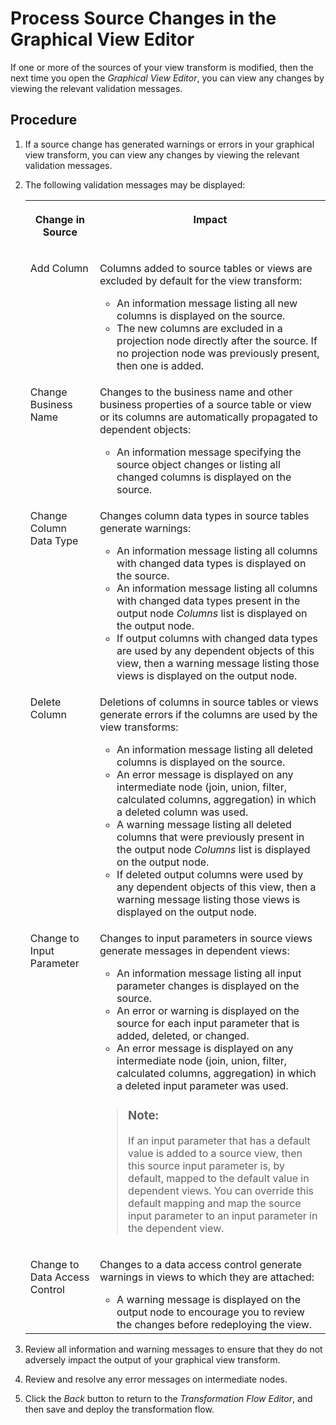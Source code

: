 <!-- loio098ada182bbe43febadbd6374105a173 -->

# Process Source Changes in the Graphical View Editor

If one or more of the sources of your view transform is modified, then the next time you open the *Graphical View Editor*, you can view any changes by viewing the relevant validation messages.



<a name="loio098ada182bbe43febadbd6374105a173__steps_awd_5fj_nyb"/>

## Procedure

1.  If a source change has generated warnings or errors in your graphical view transform, you can view any changes by viewing the relevant validation messages.

2.  The following validation messages may be displayed:


    <table>
    <tr>
    <th valign="top">

    Change in Source
    
    </th>
    <th valign="top">

    Impact
    
    </th>
    </tr>
    <tr>
    <td valign="top">
    
    Add Column
    
    </td>
    <td valign="top">
    
    Columns added to source tables or views are excluded by default for the view transform:

    -   An information message listing all new columns is displayed on the source.
    -   The new columns are excluded in a projection node directly after the source. If no projection node was previously present, then one is added.


    
    </td>
    </tr>
    <tr>
    <td valign="top">
    
    Change Business Name
    
    </td>
    <td valign="top">
    
    Changes to the business name and other business properties of a source table or view or its columns are automatically propagated to dependent objects:

    -   An information message specifying the source object changes or listing all changed columns is displayed on the source.


    
    </td>
    </tr>
    <tr>
    <td valign="top">
    
    Change Column Data Type
    
    </td>
    <td valign="top">
    
    Changes column data types in source tables generate warnings:

    -   An information message listing all columns with changed data types is displayed on the source.
    -   An information message listing all columns with changed data types present in the output node *Columns* list is displayed on the output node.
    -   If output columns with changed data types are used by any dependent objects of this view, then a warning message listing those views is displayed on the output node.


    
    </td>
    </tr>
    <tr>
    <td valign="top">
    
    Delete Column
    
    </td>
    <td valign="top">
    
    Deletions of columns in source tables or views generate errors if the columns are used by the view transforms:

    -   An information message listing all deleted columns is displayed on the source.
    -   An error message is displayed on any intermediate node \(join, union, filter, calculated columns, aggregation\) in which a deleted column was used.
    -   A warning message listing all deleted columns that were previously present in the output node *Columns* list is displayed on the output node.
    -   If deleted output columns were used by any dependent objects of this view, then a warning message listing those views is displayed on the output node.


    
    </td>
    </tr>
    <tr>
    <td valign="top">
    
    Change to Input Parameter
    
    </td>
    <td valign="top">
    
    Changes to input parameters in source views generate messages in dependent views:

    -   An information message listing all input parameter changes is displayed on the source.
    -   An error or warning is displayed on the source for each input parameter that is added, deleted, or changed.
    -   An error message is displayed on any intermediate node \(join, union, filter, calculated columns, aggregation\) in which a deleted input parameter was used.

    > ### Note:  
    > If an input parameter that has a default value is added to a source view, then this source input parameter is, by default, mapped to the default value in dependent views. You can override this default mapping and map the source input parameter to an input parameter in the dependent view.


    
    </td>
    </tr>
    <tr>
    <td valign="top">
    
    Change to Data Access Control
    
    </td>
    <td valign="top">
    
    Changes to a data access control generate warnings in views to which they are attached:

    -   A warning message is displayed on the output node to encourage you to review the changes before redeploying the view.


    
    </td>
    </tr>
    </table>
    
3.  Review all information and warning messages to ensure that they do not adversely impact the output of your graphical view transform.

4.  Review and resolve any error messages on intermediate nodes.

5.  Click the *Back* button to return to the *Transformation Flow Editor*, and then save and deploy the transformation flow.


